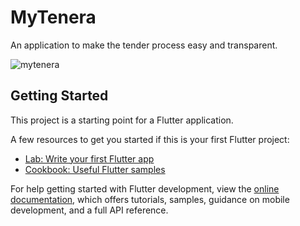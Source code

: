 # MyTenera

An application to make the tender process easy and transparent.

![mytenera](https://user-images.githubusercontent.com/55325014/209538554-a28e257c-87cc-43eb-8762-e74b10a4a13f.png)

## Getting Started

This project is a starting point for a Flutter application.

A few resources to get you started if this is your first Flutter project:

- [Lab: Write your first Flutter app](https://docs.flutter.dev/get-started/codelab)
- [Cookbook: Useful Flutter samples](https://docs.flutter.dev/cookbook)

For help getting started with Flutter development, view the
[online documentation](https://docs.flutter.dev/), which offers tutorials,
samples, guidance on mobile development, and a full API reference.

